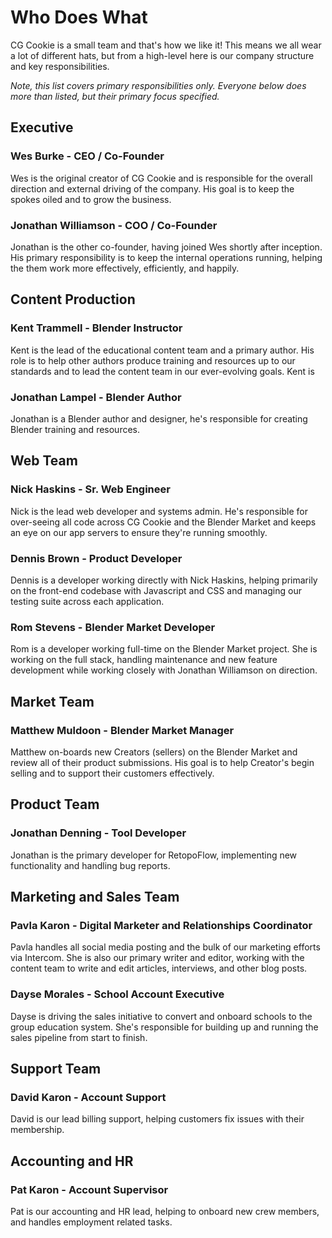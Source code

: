 # Who Does What
CG Cookie is a small team and that's how we like it! This means we all wear a lot of different hats, but from a high-level here is our company structure and key responsibilities.

*Note, this list covers primary responsibilities only. Everyone below does more
than listed, but their primary focus specified.*

## Executive

### Wes Burke - CEO / Co-Founder

Wes is the original creator of CG Cookie and is responsible for the overall
direction and external driving of the company. His goal is to keep the spokes
oiled and to grow the business.

### Jonathan Williamson - COO / Co-Founder

Jonathan is the other co-founder, having joined Wes shortly after inception. His
primary responsibility is to keep the internal operations running, helping the
them work more effectively, efficiently, and happily.

## Content Production

### Kent Trammell - Blender Instructor

Kent is the lead of the educational content team and a primary author. His role
is to help other authors produce training and resources up to our standards and
to lead the content team in our ever-evolving goals. Kent is  

### Jonathan Lampel - Blender Author

Jonathan is a Blender author and designer, he's responsible for creating Blender
training and resources.

## Web Team

### Nick Haskins - Sr. Web Engineer

Nick is the lead web developer and systems admin. He's responsible for over-seeing
all code across CG Cookie and the Blender Market and keeps an eye on our app
servers to ensure they're running smoothly.

### Dennis Brown - Product Developer

Dennis is a developer working directly with Nick Haskins, helping primarily on the front-end
codebase with Javascript and CSS and managing our testing suite across each application.

### Rom Stevens - Blender Market Developer

Rom is a developer working full-time on the Blender Market project. She is working on the full stack, handling maintenance and new feature development while working closely with Jonathan Williamson on direction. 

## Market Team

### Matthew Muldoon - Blender Market Manager

Matthew on-boards new Creators (sellers) on the Blender Market and review all of
their product submissions. His goal is to help Creator's begin selling and to
support their customers effectively.

## Product Team

### Jonathan Denning - Tool Developer

Jonathan is the primary developer for RetopoFlow, implementing new functionality
and handling bug reports.

## Marketing and Sales Team

### Pavla Karon - Digital Marketer and Relationships Coordinator

Pavla handles all social media posting and the bulk of our marketing efforts
via Intercom. She is also our primary writer and editor, working with the content
team to write and edit articles, interviews, and other blog posts.

### Dayse Morales - School Account Executive

Dayse is driving the sales initiative to convert and onboard schools to the group education system. She's responsible for building up and running the sales pipeline from start to finish.

## Support Team

### David Karon - Account Support

David is our lead billing support, helping customers fix issues with their
membership.

## Accounting and HR

### Pat Karon - Account Supervisor

Pat is our accounting and HR lead, helping to onboard new crew members, and handles employment related tasks.
